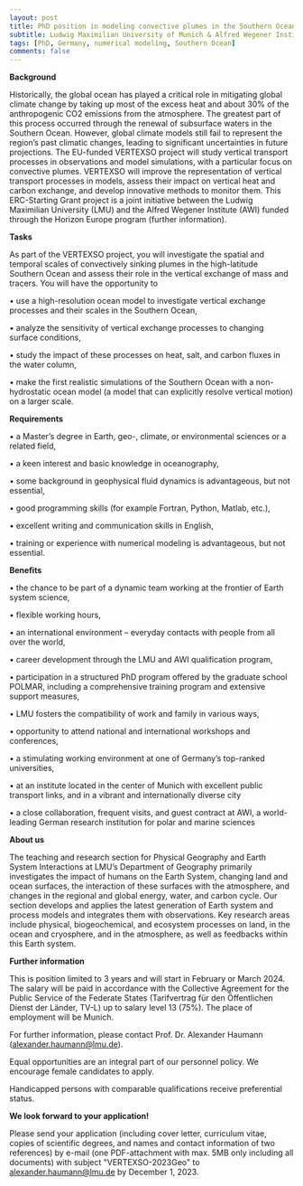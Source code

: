 ```yaml
---
layout: post
title: PhD position in modeling convective plumes in the Southern Ocean (Munich, Germany)
subtitle: Ludwig Maximilian University of Munich & Alfred Wegener Institute
tags: [PhD, Germany, numerical modeling, Southern Ocean]
comments: false
---
```



**Background**

Historically, the global ocean has played a critical role in mitigating global climate change by taking up most of the excess heat and about 30% of the anthropogenic CO2 emissions from the atmosphere. The greatest part of this process occurred through the renewal of subsurface waters in the Southern Ocean. However, global climate models still fail to represent the region’s past climatic changes, leading to significant uncertainties in future projections. The EU-funded VERTEXSO project will study vertical transport processes in observations and model simulations, with a particular focus on convective plumes. VERTEXSO will improve the representation of vertical transport processes in models, assess their impact on vertical heat and carbon exchange, and develop innovative methods to monitor them. This ERC-Starting Grant project is a joint initiative between the Ludwig Maximilian University (LMU) and the Alfred Wegener Institute (AWI) funded through the Horizon Europe program (further information).


**Tasks**

As part of the VERTEXSO project, you will investigate the spatial and temporal scales of convectively sinking plumes in the high-latitude Southern Ocean and assess their role in the vertical exchange of mass and tracers. You will have the opportunity to

•	use a high-resolution ocean model to investigate vertical exchange processes and their scales in the Southern Ocean,

•	analyze the sensitivity of vertical exchange processes to changing surface conditions,

•	study the impact of these processes on heat, salt, and carbon fluxes in the water column,

•	make the first realistic simulations of the Southern Ocean with a non-hydrostatic ocean model (a model that can explicitly resolve vertical motion) on a larger scale.


**Requirements**

•	a Master’s degree in Earth, geo-, climate, or environmental sciences or a related field,

•	a keen interest and basic knowledge in oceanography,

•	some background in geophysical fluid dynamics is advantageous, but not essential,

•	good programming skills (for example Fortran, Python, Matlab, etc.),

•	excellent writing and communication skills in English,

•	training or experience with numerical modeling is advantageous, but not essential.


**Benefits**

•	the chance to be part of a dynamic team working at the frontier of Earth system science,

•	flexible working hours,

•	an international environment – everyday contacts with people from all over the world,

•	career development through the LMU and AWI qualification program,

•	participation in a structured PhD program offered by the graduate school POLMAR, including a comprehensive training program and extensive support measures,

•	LMU fosters the compatibility of work and family in various ways,

•	opportunity to attend national and international workshops and conferences,

•	a stimulating working environment at one of Germany’s top-ranked universities,

•	at an institute located in the center of Munich with excellent public transport links, and in a vibrant and internationally diverse city

•	a close collaboration, frequent visits, and guest contract at AWI, a world-leading German research institution for polar and marine sciences


**About us**

The teaching and research section for Physical Geography and Earth System Interactions at LMU’s Department of Geography primarily investigates the impact of humans on the Earth System, changing land and ocean surfaces, the interaction of these surfaces with the atmosphere, and changes in the regional and global energy, water, and carbon cycle. Our section develops and applies the latest generation of Earth system and process models and integrates them with observations. Key research areas include physical, biogeochemical, and ecosystem processes on land, in the ocean and cryosphere, and in the atmosphere, as well as feedbacks within this Earth system.


**Further information**

This is position limited to 3 years and will start in February or March 2024. The salary will be paid in accordance with the Collective Agreement for the Public Service of the Federate States (Tarifvertrag für den Öffentlichen Dienst der Länder, TV-L) up to salary level 13 (75%). The place of employment will be Munich.


For further information, please contact Prof. Dr. Alexander Haumann (alexander.haumann@lmu.de).


Equal opportunities are an integral part of our personnel policy. We encourage female candidates to apply.


Handicapped persons with comparable qualifications receive preferential status. 


**We look forward to your application!**

Please send your application (including cover letter, curriculum vitae, copies of scientific degrees, and names and contact information of two references) by e-mail (one PDF-attachment with max. 5MB only including all documents) with subject "VERTEXSO-2023Geo" to alexander.haumann@lmu.de by December 1, 2023.
